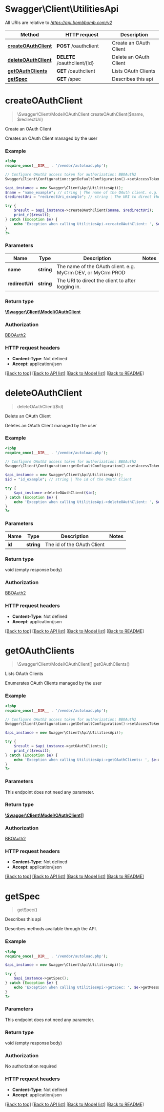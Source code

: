 # Swagger\Client\UtilitiesApi

All URIs are relative to *https://api.bombbomb.com/v2*

Method | HTTP request | Description
------------- | ------------- | -------------
[**createOAuthClient**](UtilitiesApi.md#createOAuthClient) | **POST** /oauthclient | Create an OAuth Client
[**deleteOAuthClient**](UtilitiesApi.md#deleteOAuthClient) | **DELETE** /oauthclient/{id} | Delete an OAuth Client
[**getOAuthClients**](UtilitiesApi.md#getOAuthClients) | **GET** /oauthclient | Lists OAuth Clients
[**getSpec**](UtilitiesApi.md#getSpec) | **GET** /spec | Describes this api


# **createOAuthClient**
> \Swagger\Client\Model\OAuthClient createOAuthClient($name, $redirectUri)

Create an OAuth Client

Creates an OAuth Client managed by the user

### Example
```php
<?php
require_once(__DIR__ . '/vendor/autoload.php');

// Configure OAuth2 access token for authorization: BBOAuth2
Swagger\Client\Configuration::getDefaultConfiguration()->setAccessToken('YOUR_ACCESS_TOKEN');

$api_instance = new Swagger\Client\Api\UtilitiesApi();
$name = "name_example"; // string | The name of the OAuth client. e.g. MyCrm DEV, or MyCrm PROD
$redirectUri = "redirectUri_example"; // string | The URI to direct the client to after logging in.

try {
    $result = $api_instance->createOAuthClient($name, $redirectUri);
    print_r($result);
} catch (Exception $e) {
    echo 'Exception when calling UtilitiesApi->createOAuthClient: ', $e->getMessage(), PHP_EOL;
}
?>
```

### Parameters

Name | Type | Description  | Notes
------------- | ------------- | ------------- | -------------
 **name** | **string**| The name of the OAuth client. e.g. MyCrm DEV, or MyCrm PROD |
 **redirectUri** | **string**| The URI to direct the client to after logging in. |

### Return type

[**\Swagger\Client\Model\OAuthClient**](../Model/OAuthClient.md)

### Authorization

[BBOAuth2](../../README.md#BBOAuth2)

### HTTP request headers

 - **Content-Type**: Not defined
 - **Accept**: application/json

[[Back to top]](#) [[Back to API list]](../../README.md#documentation-for-api-endpoints) [[Back to Model list]](../../README.md#documentation-for-models) [[Back to README]](../../README.md)

# **deleteOAuthClient**
> deleteOAuthClient($id)

Delete an OAuth Client

Deletes an OAuth Client managed by the user

### Example
```php
<?php
require_once(__DIR__ . '/vendor/autoload.php');

// Configure OAuth2 access token for authorization: BBOAuth2
Swagger\Client\Configuration::getDefaultConfiguration()->setAccessToken('YOUR_ACCESS_TOKEN');

$api_instance = new Swagger\Client\Api\UtilitiesApi();
$id = "id_example"; // string | The id of the OAuth Client

try {
    $api_instance->deleteOAuthClient($id);
} catch (Exception $e) {
    echo 'Exception when calling UtilitiesApi->deleteOAuthClient: ', $e->getMessage(), PHP_EOL;
}
?>
```

### Parameters

Name | Type | Description  | Notes
------------- | ------------- | ------------- | -------------
 **id** | **string**| The id of the OAuth Client |

### Return type

void (empty response body)

### Authorization

[BBOAuth2](../../README.md#BBOAuth2)

### HTTP request headers

 - **Content-Type**: Not defined
 - **Accept**: application/json

[[Back to top]](#) [[Back to API list]](../../README.md#documentation-for-api-endpoints) [[Back to Model list]](../../README.md#documentation-for-models) [[Back to README]](../../README.md)

# **getOAuthClients**
> \Swagger\Client\Model\OAuthClient[] getOAuthClients()

Lists OAuth Clients

Enumerates OAuth Clients managed by the user

### Example
```php
<?php
require_once(__DIR__ . '/vendor/autoload.php');

// Configure OAuth2 access token for authorization: BBOAuth2
Swagger\Client\Configuration::getDefaultConfiguration()->setAccessToken('YOUR_ACCESS_TOKEN');

$api_instance = new Swagger\Client\Api\UtilitiesApi();

try {
    $result = $api_instance->getOAuthClients();
    print_r($result);
} catch (Exception $e) {
    echo 'Exception when calling UtilitiesApi->getOAuthClients: ', $e->getMessage(), PHP_EOL;
}
?>
```

### Parameters
This endpoint does not need any parameter.

### Return type

[**\Swagger\Client\Model\OAuthClient[]**](../Model/OAuthClient.md)

### Authorization

[BBOAuth2](../../README.md#BBOAuth2)

### HTTP request headers

 - **Content-Type**: Not defined
 - **Accept**: application/json

[[Back to top]](#) [[Back to API list]](../../README.md#documentation-for-api-endpoints) [[Back to Model list]](../../README.md#documentation-for-models) [[Back to README]](../../README.md)

# **getSpec**
> getSpec()

Describes this api

Describes methods available through the API.

### Example
```php
<?php
require_once(__DIR__ . '/vendor/autoload.php');

$api_instance = new Swagger\Client\Api\UtilitiesApi();

try {
    $api_instance->getSpec();
} catch (Exception $e) {
    echo 'Exception when calling UtilitiesApi->getSpec: ', $e->getMessage(), PHP_EOL;
}
?>
```

### Parameters
This endpoint does not need any parameter.

### Return type

void (empty response body)

### Authorization

No authorization required

### HTTP request headers

 - **Content-Type**: Not defined
 - **Accept**: application/json

[[Back to top]](#) [[Back to API list]](../../README.md#documentation-for-api-endpoints) [[Back to Model list]](../../README.md#documentation-for-models) [[Back to README]](../../README.md)

